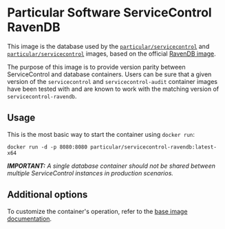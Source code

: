 # Particular Software ServiceControl RavenDB

This image is the database used by the [`particular/servicecontrol`](https://hub.docker.com/r/particular/servicecontrol) and [`particular/servicecontrol`](https://hub.docker.com/r/particular/servicecontrol-audit) images, based on the official [RavenDB image](https://hub.docker.com/r/ravendb/ravendb).

The purpose of this image is to provide version parity between ServiceControl and database containers. Users can be sure that a given version of the `servicecontrol` and `servicecontrol-audit` container images have been tested with and are known to work with the matching version of `servicecontrol-ravendb`.

## Usage

This is the most basic way to start the container using `docker run`:

```shell
docker run -d -p 8080:8080 particular/servicecontrol-ravendb:latest-x64
```

_**IMPORTANT:**  A single database container should not be shared between multiple ServiceControl instances in production scenarios._

## Additional options

To customize the container's operation, refer to the [base image documentation](https://hub.docker.com/r/ravendb/ravendb).